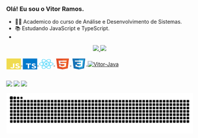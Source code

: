 ### Olá! Eu sou o Vitor Ramos.

- 👩‍💻 Academico do curso de Análise e Desenvolvimento de Sistemas.
- 📚 Estudando JavaScript e TypeScript.
- 
<div align="center">
  <a href="https://github.com/vitorraamos">
  <img height="190em" src="https://github-readme-stats.vercel.app/api?username=vitorraamos&show_icons=true&theme=github_dark&include_all_commits=true&count_private=true&border_radius=50"/>
  <img height="190em" src="https://github-readme-stats.vercel.app/api/top-langs/?username=vitorraamos&layout=default&langs_count=7&theme=github_dark&title_color=&border_radius=50"/>
</div>
<div style="display: inline_block"><br>
  <img align="center" alt="Vitor-Js" height="30" width="40" src="https://raw.githubusercontent.com/devicons/devicon/master/icons/javascript/javascript-plain.svg">
  <img align="center" alt="Vitor-Ts" height="30" width="40" src="https://raw.githubusercontent.com/devicons/devicon/master/icons/typescript/typescript-plain.svg">
  <img align="center" alt="Vitor-React" height="30" width="40" src="https://raw.githubusercontent.com/devicons/devicon/master/icons/react/react-original.svg">
  <img align="center" alt="Vitor-HTML" height="30" width="40" src="https://raw.githubusercontent.com/devicons/devicon/master/icons/html5/html5-original.svg">
  <img align="center" alt="Vitor-CSS" height="30" width="40" src="https://raw.githubusercontent.com/devicons/devicon/master/icons/css3/css3-original.svg">
  <img align="center" alt="Vitor-Java" height="30" width="40" src="https://cdn.jsdelivr.net/gh/devicons/devicon/icons/java/java-original.svg">
</div>
  
  ##
 
<div> 
 <a href="https://discordapp.com/users/801959728975708181" target="_blank"><img src="https://img.shields.io/badge/Discord-7289DA?style=for-the-badge&logo=discord&logoColor=white" target="_blank"></a> 
  <a href = "mailto:vitor.raamos@gmail.com"><img src="https://img.shields.io/badge/Gmail-D14836?style=for-the-badge&logo=gmail&logoColor=white" target="_blank"></a>
  <a href="https://www.linkedin.com/in/vitorraamos" target="_blank"><img src="https://img.shields.io/badge/-LinkedIn-%230077B5?style=for-the-badge&logo=linkedin&logoColor=white" target="_blank"></a> 
 
  ![Snake animation](https://github.com/vitorraamos/vitorraamos/blob/output/github-contribution-grid-snake.svg)
 
</div>
